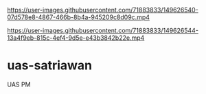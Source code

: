 

https://user-images.githubusercontent.com/71883833/149626540-07d578e8-4867-466b-8b4a-945209c8d09c.mp4



https://user-images.githubusercontent.com/71883833/149626544-13a4f9eb-815c-4ef4-9d5e-e43b3842b22e.mp4

# uas-satriawan
UAS PM
